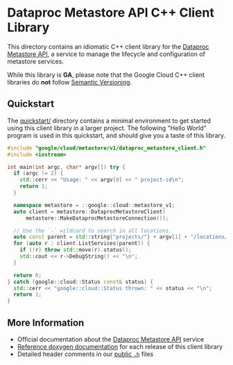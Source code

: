 # Dataproc Metastore API C++ Client Library

This directory contains an idiomatic C++ client library for the
[Dataproc Metastore API][cloud-service-docs], a service to manage the lifecycle
and configuration of metastore services.

While this library is **GA**, please note that the Google Cloud C++ client
libraries do **not** follow [Semantic Versioning](https://semver.org/).

## Quickstart

The [quickstart/](quickstart/README.md) directory contains a minimal environment
to get started using this client library in a larger project. The following
"Hello World" program is used in this quickstart, and should give you a taste of
this library.

<!-- inject-quickstart-start -->

```cc
#include "google/cloud/metastore/v1/dataproc_metastore_client.h"
#include <iostream>

int main(int argc, char* argv[]) try {
  if (argc != 2) {
    std::cerr << "Usage: " << argv[0] << " project-id\n";
    return 1;
  }

  namespace metastore = ::google::cloud::metastore_v1;
  auto client = metastore::DataprocMetastoreClient(
      metastore::MakeDataprocMetastoreConnection());

  // Use the `-` wildcard to search in all locations.
  auto const parent = std::string{"projects/"} + argv[1] + "/locations/-";
  for (auto r : client.ListServices(parent)) {
    if (!r) throw std::move(r).status();
    std::cout << r->DebugString() << "\n";
  }

  return 0;
} catch (google::cloud::Status const& status) {
  std::cerr << "google::cloud::Status thrown: " << status << "\n";
  return 1;
}
```

<!-- inject-quickstart-end -->

## More Information

- Official documentation about the [Dataproc Metastore API][cloud-service-docs] service
- [Reference doxygen documentation][doxygen-link] for each release of this
  client library
- Detailed header comments in our [public `.h`][source-link] files

[cloud-service-docs]: https://cloud.google.com/dataproc-metastore
[doxygen-link]: https://cloud.google.com/cpp/docs/reference/metastore/latest/
[source-link]: https://github.com/googleapis/google-cloud-cpp/tree/main/google/cloud/metastore
